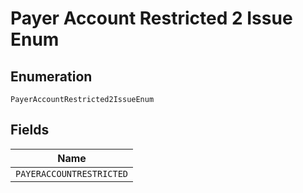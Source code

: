 
# Payer Account Restricted 2 Issue Enum

## Enumeration

`PayerAccountRestricted2IssueEnum`

## Fields

| Name |
|  --- |
| `PAYERACCOUNTRESTRICTED` |

